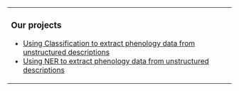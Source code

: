 <table>
  <tr>    
    <td valign="top">

### Our projects
<!-- inicio de repositorios -->
* [Using Classification to extract phenology data from unstructured descriptions](https://github.com/colibri-itcr/EBV-phenology-classification)
* [Using NER to extract phenology data from unstructured descriptions](https://github.com/colibri-itcr/EBV-phenology-NER)
<!-- fin de repositorios-->
</td>
</tr></table>

<!--
![Contador](https://profile-counter.glitch.me/{colibri-itcr}/count.svg)

<img align="right" height="15" src="https://profile-counter.glitch.me/{colibri-itcr}/count.svg">
-->


<!--
**colibri-itcr/colibri-itcr** is a ✨ _special_ ✨ repository because its `README.md` (this file) appears on your GitHub profile.

Here are some ideas to get you started:

- 🔭 I’m currently working on ...
- 🌱 I’m currently learning ...
- 👯 I’m looking to collaborate on ...
- 🤔 I’m looking for help with ...
- 💬 Ask me about ...
- 📫 How to reach me: ...
- 😄 Pronouns: ...
- ⚡ Fun fact: ...
-->
